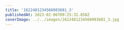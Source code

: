 ```yaml
---
title: '1622481234566983681_3'
publishedAt: 2023-02-06T09:25:32.858Z
coverImage: ../../images/1622481234566983681_3.jpg
---
```

